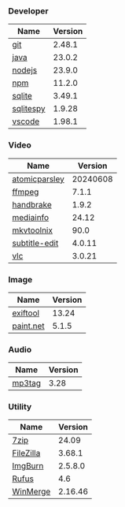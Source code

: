 
### Developer
Name                                                                       | Version
----                                                                       | -------
[git](https://github.com/git-for-windows/git/releases)                     | 2.48.1
[java](https://www.oracle.com/java/technologies/downloads/)                | 23.0.2
[nodejs](https://nodejs.org/en/download/current/)                          | 23.9.0
[npm](https://github.com/npm/cli)                                          | 11.2.0
[sqlite](http://www.sqlite.org/download.html)                              | 3.49.1
[sqlitespy](http://www.yunqa.de/delphi/doku.php/products/sqlitespy/index)  | 1.9.28
[vscode](https://code.visualstudio.com/updates)                            | 1.98.1

### Video
Name                                                                       | Version
----                                                                       | -------
[atomicparsley](https://github.com/wez/atomicparsley)                      | 20240608
[ffmpeg](http://www.ffmpeg.org/download.html)                              | 7.1.1
[handbrake](http://handbrake.fr/downloads.php)                             | 1.9.2
[mediainfo](http://mediaarea.net/us/MediaInfo/Download/Windows)            | 24.12
[mkvtoolnix](https://mkvtoolnix.download/downloads.html)                   | 90.0
[subtitle-edit](https://github.com/SubtitleEdit/subtitleedit/releases)     | 4.0.11
[vlc](https://www.videolan.org/vlc/download-windows.html)                  | 3.0.21

### Image
Name                                                                       | Version
----                                                                       | -------
[exiftool](http://www.sno.phy.queensu.ca/~phil/exiftool/)                  | 13.24
[paint.net](http://www.getpaint.net/download.html)                         | 5.1.5

### Audio
Name                                                                       | Version
----                                                                       | -------
[mp3tag](http://www.mp3tag.de/en/download.html)                            | 3.28

### Utility
Name                                                                       | Version
----                                                                       | -------
[7zip](http://www.7-zip.org/download.html)                                 | 24.09
[FileZilla](https://filezilla-project.org/download.php?show_all=1)         | 3.68.1
[ImgBurn](http://www.imgburn.com/index.php?act=download)                   | 2.5.8.0
[Rufus](https://github.com/pbatard/rufus/releases)                         | 4.6
[WinMerge](http://winmerge.org/downloads/)                                 | 2.16.46
